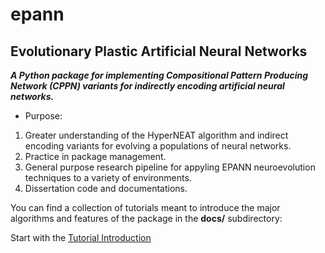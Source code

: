 # epann
## Evolutionary Plastic Artificial Neural Networks

***A Python package for implementing Compositional Pattern Producing Network (CPPN) variants for indirectly encoding artificial neural networks.***

- Purpose:
1. Greater understanding of the HyperNEAT algorithm and indirect encoding variants for evolving a populations of neural networks.
2. Practice in package management.
3. General purpose research pipeline for appyling EPANN neuroevolution techniques to a variety of environments.
4. Dissertation code and documentations.


You can find a collection of tutorials meant to introduce the major algorithms and features of the package in the **docs/** subdirectory:

Start with the [Tutorial Introduction](https://github.com/chadwcarlson/epann/tree/master/docs/Tutorials)





